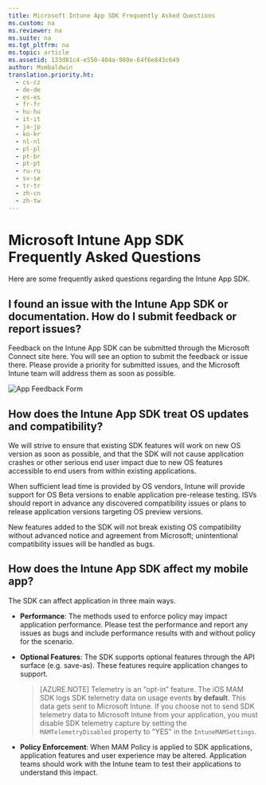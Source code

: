 ```yaml
---
title: Microsoft Intune App SDK Frequently Asked Questions
ms.custom: na
ms.reviewer: na
ms.suite: na
ms.tgt_pltfrm: na
ms.topic: article
ms.assetid: 133d81c4-e550-404a-980e-64f6e843c649
author: Msmbaldwin
translation.priority.ht: 
  - cs-cz
  - de-de
  - es-es
  - fr-fr
  - hu-hu
  - it-it
  - ja-jp
  - ko-kr
  - nl-nl
  - pl-pl
  - pt-br
  - pt-pt
  - ru-ru
  - sv-se
  - tr-tr
  - zh-cn
  - zh-tw
---
```

# Microsoft Intune App SDK Frequently Asked Questions
Here are some frequently asked questions regarding the Intune App SDK.

## I found an issue with the Intune App SDK or documentation. How do I submit feedback or report issues?

Feedback on the Intune App SDK can be submitted through the Microsoft Connect site here. You will see an option to submit the feedback or issue there. Please provide a priority for submitted issues, and the Microsoft Intune team will address them as soon as possible.

![App Feedback Form](/Image/App-Feedback-Form.png)

## How does the Intune App SDK treat OS updates and compatibility?

We will strive to ensure that existing SDK features will work on new OS version as soon as possible, and that the SDK will not cause application crashes or other serious end user impact due to new OS features accessible to end users from within existing applications.

When sufficient lead time is provided by OS vendors, Intune will provide support for OS Beta versions to enable application pre-release testing. ISVs should report in advance any discovered compatibility issues or plans to release application versions targeting OS preview versions.

New features added to the SDK will not break existing OS compatibility without advanced notice and agreement from Microsoft; unintentional compatibility issues will be handled as bugs.

## How does the Intune App SDK affect my mobile app?

The SDK can affect application in three main ways.
* **Performance**: The methods used to enforce policy may impact application performance. Please test the performance and report any issues as bugs and include performance results with and without policy for the scenario.
* **Optional Features**: The SDK supports optional features through the API surface (e.g. save-as). These features require application changes to support.

  > [AZURE.NOTE] Telemetry is an “opt-in” feature. The iOS MAM SDK logs SDK telemetry data on usage events **by default**. This data gets sent to Microsoft Intune. If you choose not to send SDK telemetry data to Microsoft Intune from your application, you must disable SDK telemetry capture by setting the `MAMTelemetryDisabled` property to "YES" in the `IntuneMAMSettings`.
  
* **Policy Enforcement**: When MAM Policy is applied to SDK applications, application features and user experience may be altered. Application teams should work with the Intune team to test their applications to understand this impact.
